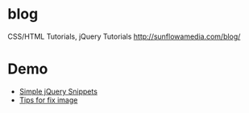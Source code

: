 blog
====

CSS/HTML Tutorials, jQuery Tutorials
<a href="http://sunflowamedia.com/blog/">http://sunflowamedia.com/blog/</a>

Demo
====
<ul>
<li><a href="http://demo.sunflowamedia.com/20130111/">Simple jQuery Snippets</a></li>
<li><a href="http://sunflowamedia.com/blog/tips-for-fix-image/">Tips for fix image</a></li>
</ul>





